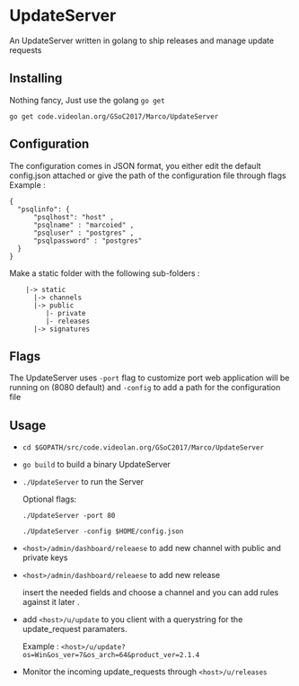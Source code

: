 # UpdateServer

An UpdateServer written in golang to ship releases and manage update requests


## Installing
Nothing fancy, Just use the golang ```go get```

```
go get code.videolan.org/GSoC2017/Marco/UpdateServer
```

## Configuration
  The configuration comes in JSON format, you either edit the default config.json attached or give the path of the configuration file through flags 
  Example : 
  ```
  {
    "psqlinfo": {
        "psqlhost": "host" , 
        "psqlname" : "marcoied" ,
        "psqluser" : "postgres" , 
        "psqlpassword" : "postgres" 
    }
  }
  
  ```
  Make a static folder with the following sub-folders :
```
    |-> static
      |-> channels        
      |-> public        
         |- private    
         |- releases
      |-> signatures
```
## Flags
  The UpdateServer uses ```-port``` flag to customize port web application will be running on (8080 default)
  and ```-config``` to add a path for the configuration file 
  
## Usage
  - ```cd $GOPATH/src/code.videolan.org/GSoC2017/Marco/UpdateServer```
  - ```go build``` to build a binary UpdateServer

  - ```./UpdateServer``` to run the Server
      
      Optional flags: 
      
      ```./UpdateServer -port 80```
      
      ```./UpdateServer -config $HOME/config.json```
      
                      

  -  ```<host>/admin/dashboard/releaese``` to add new channel with public and private keys

  - ```<host>/admin/dashboard/releaese```  to add new release

       insert the needed fields and choose a channel and you can add rules against it later .
     
  - add ```<host>/u/update``` to you client with a querystring for the update_request paramaters.
    
    Example : ```<host>/u/update?os=Win&os_ver=7&os_arch=64&product_ver=2.1.4```
  
  - Monitor the incoming update_requests through ```<host>/u/releases```
  
  
